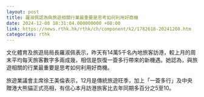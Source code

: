 ```yaml
---
layout: post
title: 羅淑佩認為與旅遊相關行業最重要是思考如何利用好商機
date: 2024-12-08 18:31:04.000000000 +08:00
link: https://news.rthk.hk/rthk/ch/component/k2/1782618-20241208.htm
categories: rthk
---
```


文化體育及旅遊局局長羅淑佩表示，昨天有14萬5千名內地旅客訪港，較上月的周末平均每天旅客數字多兩成幾，相信是恢復一簽多行帶來的新機遇。她認為，與旅遊相關的行業最重要是思考如何利用好商機。

旅遊業議會主席徐王美倫表示，12月是傳統旅遊旺季，加上「一簽多行」及中央贈港大熊貓正式亮相，有信心本月訪港旅客比去年同期多百分之5至10。
